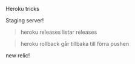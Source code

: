 Heroku tricks

Staging server!

> heroku releases
listar releases

> heroku rollback
går tillbaka till förra pushen

new relic!
